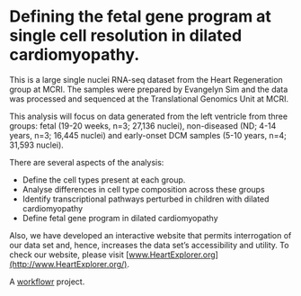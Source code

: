 # Defining the fetal gene program at single cell resolution in dilated cardiomyopathy. 

This is a large single nuclei RNA-seq dataset from the Heart Regeneration group at MCRI. The samples were prepared by Evangelyn Sim and the data was processed and sequenced at the Translational Genomics Unit at MCRI.

This analysis will focus on data generated from the left ventricle from three groups: fetal (19-20 weeks, n=3; 27,136 nuclei), non-diseased (ND; 4-14 years, n=3; 16,445 nuclei) and early-onset DCM samples (5-10 years, n=4; 31,593 nuclei). 

There are several aspects of the analysis:
* Define the cell types present at each group.
* Analyse differences in cell type composition across these groups
* Identify transcriptional pathways perturbed in children with dilated cardiomyopathy
* Define fetal gene program in dilated cardiomyopathy 

Also, we have developed an interactive website that permits interrogation of our data set and, hence, increases the data set’s accessibility and utility. To check our website, please visit [www.HeartExplorer.org](http://www.HeartExplorer.org/).

A [workflowr][] project.

[workflowr]: https://github.com/workflowr/workflowr
